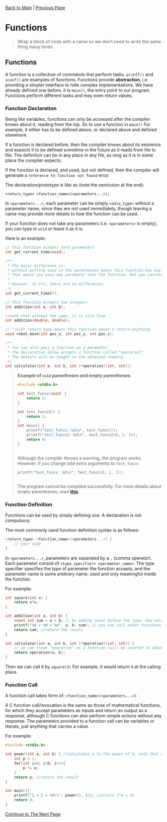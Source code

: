[Back to Main](README.html) | [Previous Page](08_array_string.html)

# Functions

> Wrap a block of code with a name so we don't need to write the same thing many times

## Functions

A function is a collection of commands that perform tasks. `printf()` and `scanf()` are examples of functions. Functions provide **abstraction**, i.e. providing a simpler interface to hide complex implementations. We have already defined one before, it is `main()`, the entry point to our program. Functions perform different tasks and may even return values.

### Function Declaration

Being like variables, functions can only be accessed after the compiler knows about it, reading from the top. So to use a function in `main()` For example, it either has to be defined above, or declared above and defined elsewhere.

If a function is declared before, then the compiler knows about its existence and expects it to be defined sometime in the future as it reads from file to file. The definition can be in any place in any file, as long as it is in some place the compiler expects.

If the function is declared, and used, but not defined, then the compiler will generate a `reference to function not found` error.

The declaration/prototype is like so (note the semicolon at the end):
```
<return_type> <function_name>(<parameters...>);
```

In `<parameters...>`, each parameter can be simply `<data_type>` without a parameter name, since they are not used immediately, though leaving a name may provide more details to how the function can be used.

If your function does not take any parameters (i.e. `<parameters>` is empty), you can type in `void` or leave it as it is.

Here is an example:

```c
// this function accepts zero parameters
int get_current_time(void);

/**
 * The major difference is:
 * without putting void in the parentheses means this function has any number of parameters.
 * That means you pass any parameter into the function, but you cannnot access it.
 * 
 * However, in C++, there are no differences.
 */
int get_current_time2();

// this function accepts two integers
int addition(int a, int b);

//note that without the name, it is also fine
int addition(double, double);

// "void" return type means this function doesn't return anything
void robot_move(int pos_x, int pos_y, int pos_z);

/**
 * You can also pass a function as a parameter.
 * The declaration below accepts a function called "operation".
 * The details will be taught in the advanced reading.
 */
int calculator(int a, int b, int (*operation)(int, int));
```

> **Example of `void` parentheses and empty parentheses**:
>
> ```c
> #include <stdio.h>
>
> int test_funcs(void) {
>     return 2;
> }
>
> int test_funcs2() {
>     return 1;
> }
> int main() {
>     printf("test_funcs: %d\n", test_funcs());
>     printf("test_funcs2: %d\n", test_funcs2(0, 1, 2));
>     return 0;
> }
> ```
>
> <img src="https://i.imgur.com/RrAlq2F.png" alt="" data-size="original">
>
> Although the compiler throws a warning, the program works. However, if you change add extra arguments to `test_funcs`:
>
> ```c
> printf("test_funcs: %d\n", test_funcs(0, 1, 2));
> ```
>
> <img src="https://i.imgur.com/Eh1BNfZ.png" alt="" data-size="original">
>
> The program cannot be compiled successfully. For more details about empty parentheses, read [**this**](https://wiki.sei.cmu.edu/confluence/display/c/DCL20-C.+Explicitly+specify+void+when+a+function+accepts+no+arguments).

### Function Definition

Functions can be used by simply defining one. A declaration is not compulsory.

The most commonly used function definition syntax is as follows:

```c
<return_type> <function_name>(<parameters...>) {
    // your code
}
```

In `<parameters...>`, parameters are separated by a `,` (comma operator). Each parameter consist of `<type_specifier> <parameter_name>`. The type specifier specifies the type of parameter the function accepts, and the parameter name is some arbitrary name, used and only meaningful inside the function.

For example:

```c
int square(int x) {
    return x*x;
}

int addition(int a, int b) {
    const int sum = a + b; // by adding const before the type, the value of the variable is constant
    printf("%d + %d = %d", a, b, sum); // you can call other functions inside a function too!
    return sum; //return the result
}

int calculator(int a, int b, int (*operation)(int, int)) {
    // we can treat "operation" as a function (will be covered in advanced reading):
    return operation(a, b);
}
```

Then we can call it by `square(3)` For example, it would return `9` at the calling place.

### Function Call

A function call takes form of: `<function_name>(<parameters...>)`

A C function call/invocation is the same as those of mathematical functions, for which they accept parameters as inputs and return an output as a response, although C functions can also perform simple actions without any response. The parameters provided to a function call can be variables or literals, just anything that carries a value.

For example:

```c
#include <stdio.h>

int power(int a, int b) { //calculates a to the power of b, note that C does not have a**b (for evaluating powers) as in python
    int p = 1;
    for(int i=0; i<b; i++){
        p *= a;
    }
    return p; //return the result
}

int main(){
    printf("1 + 2 = %d\t", power(3, 4)); //prints 3^4 = 81 
    return 0;
}
```

[Continue to The Next Page](10_recursion.html)